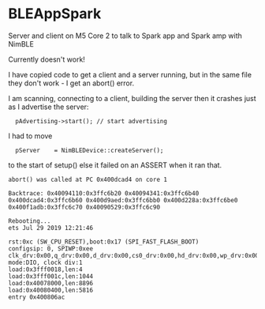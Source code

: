 # BLEAppSpark
Server and client on M5 Core 2 to talk to Spark app and Spark amp with NimBLE

Currently doesn't work!



I have copied code to get a client and a server running, but in the same file they don't work - I get an abort() error.

I am scanning, connecting to a client, building the server then it crashes just as I advertise the server:
```
  pAdvertising->start(); // start advertising
```
I had to move
```
  pServer    = NimBLEDevice::createServer();
```
to the start of setup() else it failed on an ASSERT when it ran that.

```
abort() was called at PC 0x400dcad4 on core 1

Backtrace: 0x40094110:0x3ffc6b20 0x40094341:0x3ffc6b40 0x400dcad4:0x3ffc6b60 0x400d9aed:0x3ffc6bb0 0x400d228a:0x3ffc6be0 0x400f1adb:0x3ffc6c70 0x40090529:0x3ffc6c90

Rebooting...
ets Jul 29 2019 12:21:46

rst:0xc (SW_CPU_RESET),boot:0x17 (SPI_FAST_FLASH_BOOT)
configsip: 0, SPIWP:0xee
clk_drv:0x00,q_drv:0x00,d_drv:0x00,cs0_drv:0x00,hd_drv:0x00,wp_drv:0x00
mode:DIO, clock div:1
load:0x3fff0018,len:4
load:0x3fff001c,len:1044
load:0x40078000,len:8896
load:0x40080400,len:5816
entry 0x400806ac
```
